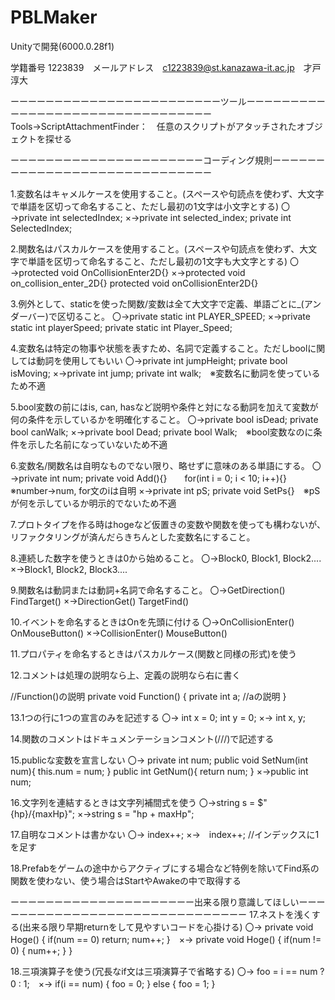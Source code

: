 # PBLMaker
Unityで開発(6000.0.28f1)

学籍番号 1223839　メールアドレス　c1223839@st.kanazawa-it.ac.jp　才戸淳大

ーーーーーーーーーーーーーーーーーーーーーーーーツールーーーーーーーーーーーーーーーーーーーーーーーーーーーーーーーー
Tools→ScriptAttachmentFinder：　任意のスクリプトがアタッチされたオブジェクトを探せる

ーーーーーーーーーーーーーーーーーーーーーーコーディング規則ーーーーーーーーーーーーーーーーーーーーーーーーーーーーー

1.変数名はキャメルケースを使用すること。(スペースや句読点を使わず、大文字で単語を区切って命名すること、ただし最初の1文字は小文字とする) 
〇→private int selectedIndex; ×→private int selected_index; private int SelectedIndex;

2.関数名はパスカルケースを使用すること。(スペースや句読点を使わず、大文字で単語を区切って命名すること、ただし最初の1文字も大文字とする) 
〇→protected void OnCollisionEnter2D{} ×→protected void on_collision_enter_2D{} protected void onCollisionEnter2D{}

3.例外として、staticを使った関数/変数は全て大文字で定義、単語ごとに_(アンダーバー)で区切ること。 
〇→private static int PLAYER_SPEED; ×→private static int playerSpeed; private static int Player_Speed;

4.変数名は特定の物事や状態を表すため、名詞で定義すること。ただしboolに関しては動詞を使用してもいい 
〇→private int jumpHeight; private bool isMoving; ×→private int jump; private int walk;　※変数名に動詞を使っているため不適

5.bool変数の前にはis, can, hasなど説明や条件と対になる動詞を加えて変数が何の条件を示しているかを明確化すること。 
〇→private bool isDead; private bool canWalk; ×→private bool Dead; private bool Walk;　※bool変数なのに条件を示した名前になっていないため不適

6.変数名/関数名は自明なものでない限り、略せずに意味のある単語にする。 
〇→private int num; private void Add(){}　　for(int i = 0; i < 10; i++){}　※number→num, for文のiは自明 ×→private int pS; private void SetPs{}　※pSが何を示しているか明示的でないため不適

7.プロトタイプを作る時はhogeなど仮置きの変数や関数を使っても構わないが、リファクタリングが済んだらきちんとした変数名にすること。

8.連続した数字を使うときは0から始めること。 
〇→Block0, Block1, Block2.... ×→Block1, Block2, Block3....

9.関数名は動詞または動詞+名詞で命名すること。 
〇→GetDirection() FindTarget() ×→DirectionGet() TargetFind()

10.イベントを命名するときはOnを先頭に付ける 
〇→OnCollisionEnter() OnMouseButton() ×→CollisionEnter() MouseButton()

11.プロパティを命名するときはパスカルケース(関数と同様の形式)を使う

12.コメントは処理の説明なら上、定義の説明なら右に書く

//Function()の説明 private void Function() { private int a; //aの説明 }

13.1つの行に1つの宣言のみを記述する 
〇→ int x = 0; int y = 0; ×→ int x, y;

14.関数のコメントはドキュメンテーションコメント(///)で記述する

15.publicな変数を宣言しない 
〇→ private int num; public void SetNum(int num){ this.num = num; } public int GetNum(){ return num; } ×→public int num;

16.文字列を連結するときは文字列補間式を使う 
〇→string s = $"{hp}/{maxHp}"; ×→string s = "hp + maxHp";

17.自明なコメントは書かない 
〇→ index++; ×→　index++; //インデックスに1を足す

18.Prefabをゲームの途中からアクティブにする場合など特例を除いてFind系の関数を使わない、使う場合はStartやAwakeの中で取得する

ーーーーーーーーーーーーーーーーーーーーー出来る限り意識してほしいーーーーーーーーーーーーーーーーーーーーーーーーーーーーーー
17.ネストを浅くする(出来る限り早期returnをして見やすいコードを心掛ける) 
〇→ private void Hoge() { if(num == 0) return; num++; }　×→ private void Hoge() { if(num != 0) { num++; } }

18.三項演算子を使う(冗長なif文は三項演算子で省略する) 
〇→ foo = i == num ? 0 : 1;　×→ if(i == num) { foo = 0; } else { foo = 1; }
